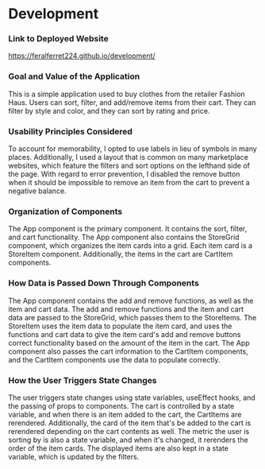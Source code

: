 # Development

### Link to Deployed Website
https://feralferret224.github.io/development/

### Goal and Value of the Application
This is a simple application used to buy clothes from the retailer Fashion Haus. Users can sort, filter, and add/remove items from their cart. They can filter by style and color, and they can sort by rating and price.

### Usability Principles Considered
To account for memorability, I opted to use labels in lieu of symbols in many places. Additionally, I used a layout that is common on many marketplace websites, which feature the filters and sort options on the lefthand side of the page. With regard to error prevention, I disabled the remove button when it should be impossible to remove an item from the cart to prevent a negative balance.

### Organization of Components
The App component is the primary component. It contains the sort, filter, and cart functionality. The App component also contains the StoreGrid component, which organizes the item cards into a grid. Each item card is a StoreItem component. Additionally, the items in the cart are CartItem components.

### How Data is Passed Down Through Components
The App component contains the add and remove functions, as well as the item and cart data. The add and remove functions and the item and cart data are passed to the StoreGrid, which passes them to the StoreItems. The StoreItem uses the item data to populate the item card, and uses the functions and cart data to give the item card's add and remove buttons correct functionality based on the amount of the item in the cart. The App component also passes the cart information to the CartItem components, and the CartItem components use the data to populate correctly.

### How the User Triggers State Changes
The user triggers state changes using state variables, useEffect hooks, and the passing of props to components. The cart is controlled by a state variable, and when there is an item added to the cart, the CartItems are rerendered. Additionally, the card of the item that's be added to the cart is rerendered depending on the cart contents as well. The metric the user is sorting by is also a state variable, and when it's changed, it rerenders the order of the item cards. The displayed items are also kept in a state variable, which is updated by the filters. 
